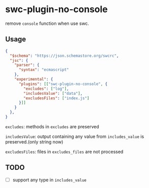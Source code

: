 # swc-plugin-no-console

remove `console` function when use swc.

## Usage

```json
{
  "$schema": "https://json.schemastore.org/swcrc",
  "jsc": {
    "parser": {
      "syntax": "ecmascript"
    },
    "experimental": {
      "plugins": [["swc-plugin-no-console", {
        "excludes": ["log"],
        "includesValue": ["data"],
        "excludesFiles": ["index.js"]
      }]]
    }
  },
}
```

`excludes`: methods in `excludes` are preserved

`includesValue`: output containing any value from `includes_value` is preserved.(only string now)

`excludesFiles`: files in `excludes_files` are not processed

## TODO

- [ ] support any type in `includes_value`